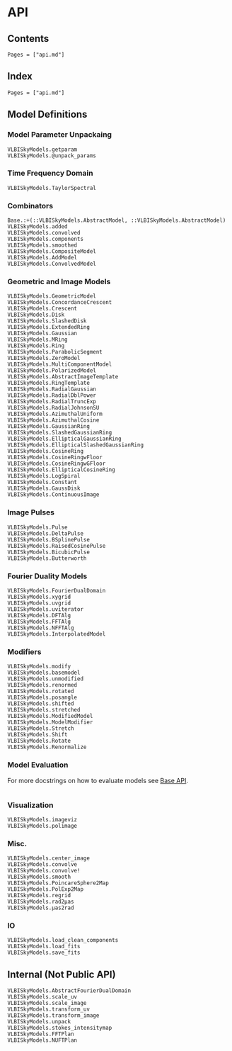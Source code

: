 # API

## Contents

```@contents
Pages = ["api.md"]
```

## Index

```@index
Pages = ["api.md"]
```

## Model Definitions

### Model Parameter Unpackaing

```@docs
VLBISkyModels.getparam
VLBISkyModels.@unpack_params
```

### Time Frequency Domain

```@docs
VLBISkyModels.TaylorSpectral
```

### Combinators

```@docs
Base.:+(::VLBISkyModels.AbstractModel, ::VLBISkyModels.AbstractModel)
VLBISkyModels.added
VLBISkyModels.convolved
VLBISkyModels.components
VLBISkyModels.smoothed
VLBISkyModels.CompositeModel
VLBISkyModels.AddModel
VLBISkyModels.ConvolvedModel
```

### Geometric and Image Models

```@docs
VLBISkyModels.GeometricModel
VLBISkyModels.ConcordanceCrescent
VLBISkyModels.Crescent
VLBISkyModels.Disk
VLBISkyModels.SlashedDisk
VLBISkyModels.ExtendedRing
VLBISkyModels.Gaussian
VLBISkyModels.MRing
VLBISkyModels.Ring
VLBISkyModels.ParabolicSegment
VLBISkyModels.ZeroModel
VLBISkyModels.MultiComponentModel
VLBISkyModels.PolarizedModel
VLBISkyModels.AbstractImageTemplate
VLBISkyModels.RingTemplate
VLBISkyModels.RadialGaussian
VLBISkyModels.RadialDblPower
VLBISkyModels.RadialTruncExp
VLBISkyModels.RadialJohnsonSU
VLBISkyModels.AzimuthalUniform
VLBISkyModels.AzimuthalCosine
VLBISkyModels.GaussianRing
VLBISkyModels.SlashedGaussianRing
VLBISkyModels.EllipticalGaussianRing
VLBISkyModels.EllipticalSlashedGaussianRing
VLBISkyModels.CosineRing
VLBISkyModels.CosineRingwFloor
VLBISkyModels.CosineRingwGFloor
VLBISkyModels.EllipticalCosineRing
VLBISkyModels.LogSpiral
VLBISkyModels.Constant
VLBISkyModels.GaussDisk
VLBISkyModels.ContinuousImage
```

### Image Pulses

```@docs
VLBISkyModels.Pulse
VLBISkyModels.DeltaPulse
VLBISkyModels.BSplinePulse
VLBISkyModels.RaisedCosinePulse
VLBISkyModels.BicubicPulse
VLBISkyModels.Butterworth
```

### Fourier Duality Models

```@docs
VLBISkyModels.FourierDualDomain
VLBISkyModels.xygrid
VLBISkyModels.uvgrid
VLBISkyModels.uviterator
VLBISkyModels.DFTAlg
VLBISkyModels.FFTAlg
VLBISkyModels.NFFTAlg
VLBISkyModels.InterpolatedModel
```

### Modifiers

```@docs
VLBISkyModels.modify
VLBISkyModels.basemodel
VLBISkyModels.unmodified
VLBISkyModels.renormed
VLBISkyModels.rotated
VLBISkyModels.posangle
VLBISkyModels.shifted
VLBISkyModels.stretched
VLBISkyModels.ModifiedModel
VLBISkyModels.ModelModifier
VLBISkyModels.Stretch
VLBISkyModels.Shift
VLBISkyModels.Rotate
VLBISkyModels.Renormalize
```

### Model Evaluation

For more docstrings on how to evaluate models see [Base API](@ref).

```@docs
```

### Visualization

```@docs
VLBISkyModels.imageviz
VLBISkyModels.polimage
```

### Misc.

```@docs
VLBISkyModels.center_image
VLBISkyModels.convolve
VLBISkyModels.convolve!
VLBISkyModels.smooth
VLBISkyModels.PoincareSphere2Map
VLBISkyModels.PolExp2Map
VLBISkyModels.regrid
VLBISkyModels.rad2μas
VLBISkyModels.μas2rad
```

### IO

```@docs
VLBISkyModels.load_clean_components
VLBISkyModels.load_fits
VLBISkyModels.save_fits
```

## Internal (Not Public API)

```@docs
VLBISkyModels.AbstractFourierDualDomain
VLBISkyModels.scale_uv
VLBISkyModels.scale_image
VLBISkyModels.transform_uv
VLBISkyModels.transform_image
VLBISkyModels.unpack
VLBISkyModels.stokes_intensitymap
VLBISkyModels.FFTPlan
VLBISkyModels.NUFTPlan
```
